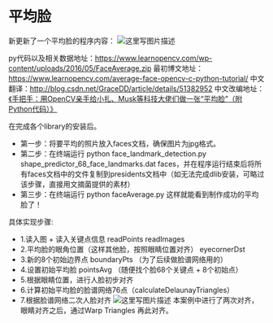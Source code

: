 # 平均脸
新更新了一个平均脸的程序内容：
![这里写图片描述](https://www.learnopencv.com/wp-content/uploads/2016/05/average_best_actress-300x300.jpg)

py代码以及相关数据地址：https://www.learnopencv.com/wp-content/uploads/2016/05/FaceAverage.zip
最初博文地址：https://www.learnopencv.com/average-face-opencv-c-python-tutorial/ 
中文翻译：http://blog.csdn.net/GraceDD/article/details/51382952
中文改编地址：[《手把手：用OpenCV亲手给小扎、Musk等科技大佬们做一张“平均脸”（附Python代码）》](https://mp.weixin.qq.com/s?__biz=MjM5MTQzNzU2NA==&mid=2651654758&idx=1&sn=b60e2da0b4e9cffed660f44bd624eb9e&chksm=bd4c2df58a3ba4e32f938df33cdc780bd7041087c6f3b82cf059c036a50c12e97067a8d12815&mpshare=1&scene=1&srcid=1123eFDjNTtDFdq4GS8M2e8d#rd)

在完成各个library的安装后。 

 - 第一步：将要平均的照片放入faces文档，确保图片为jpg格式。
 - 第二步：在终端运行 python face_landmark_detection.py
   shape_predictor_68_face_landmarks.dat
   faces，并在程序运行结束后将所有faces文档中的文件复制到presidents文档中（如无法完成dlib安装，可略过该步骤，直接用文摘菌提供的素材）
 - 第三步：在终端运行 python faceAverage.py 这样就能看到制作成功的平均脸了！

具体实现步骤:

 - 1.读入图 + 读入关键点信息  readPoints  readImages
 - 2.平均脸的眼角位置（这样其他脸，按照眼睛位置对齐）  eyecornerDst
 - 3.新的8个初始边界点 boundaryPts （为了后续做脸谱网络用的）
 - 4.设置初始平均脸 pointsAvg （随便找个脸68个关键点 + 8个初始点）
 - 5.根据眼睛位置，进行人脸初步对齐
 - 6.计算初始平均脸的脸谱网络76点（calculateDelaunayTriangles）
 - 7.根据脸谱网络二次人脸对齐
![这里写图片描述](https://www.learnopencv.com/wp-content/uploads/2016/05/image-warping-based-on-delaunay-triangulation-768x256.jpg)
本案例中进行了两次对齐，眼睛对齐之后，通过Warp Triangles 再此对齐。
